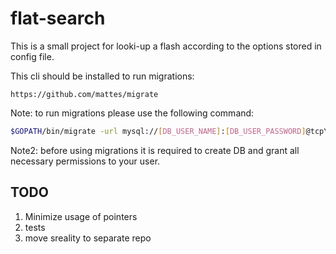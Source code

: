 # flat-search

This is a small project for looki-up a flash according to the options stored in config file.

This cli should be installed to run migrations:
```
https://github.com/mattes/migrate
```
Note: to run migrations please use the following command:
```bash
$GOPATH/bin/migrate -url mysql://[DB_USER_NAME]:[DB_USER_PASSWORD]@tcp\([IP_OR_HOSTNAME]:[PORT]\)/[DB_NAME] -path ./migrations/ up
```
Note2: before using migrations it is required to create DB and grant all necessary permissions to your user.

## TODO 
1. Minimize usage of pointers
2. tests
3. move sreality to separate repo
